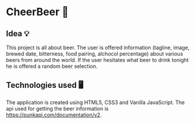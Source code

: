 # CheerBeer :beers:
## Idea :bulb:	
This project is all about beer.
The user is offered information (tagline, image, brewed date, bitterness, food pairing, alchocol percentage) about various beers from around the world.
If the user hesitates what beer to drink tonight he is offered a random beer selection.
## Technologies used :desktop_computer:	
The application is created using HTML5, CSS3 and Vanilla JavaScript. The api used for getting the beer information is https://punkapi.com/documentation/v2.
